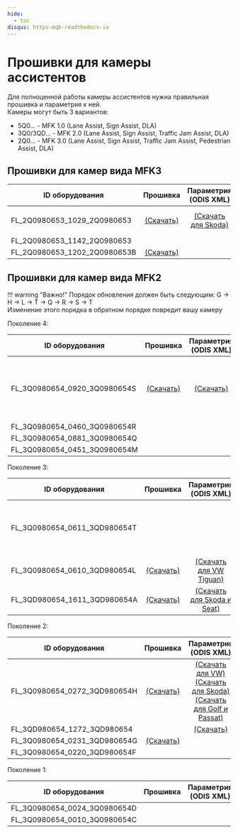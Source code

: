 ```yaml
---
hide:
  - toc
disqus: https-mqb-readthedocs-io
---
```


# Прошивки для камеры ассистентов

Для полноценной работы камеры ассистентов нужна правильная прошивка и параметрия к ней.  
Камеры могут быть 3 вариантов:  

* 5Q0... - MFK 1.0 (Lane Assist, Sign Assist, DLA)  
* 3Q0/3QD... - MFK 2.0 (Lane Assist, Sign Assist, Traffic Jam Assist, DLA)  
* 2Q0... - MFK 3.0 (Lane Assist, Sign Assist, Traffic Jam Assist, Pedestrian Assist, DLA)  

## Прошивки для камер вида MFK3

| ID оборудования               | Прошивка                                        | Параметрия<br/>(ODIS XML)                               | Примечания                       |
| ----------------------------- |:-----------------------------------------------:|:-------------------------------------------------------:|:--------------------------------:|
| FL_2Q0980653_1029_2Q0980653   | [(Скачать)](../firmwares/FL_2Q0980653_1029_MEAPP_V001_S.frf) | [(Скачать для Skoda)](../firmwares/A5_2Q0980653_1027_V03935309JL.xml) | Параметрию нужно проверять! |
| FL_2Q0980653_1142_2Q0980653   ||||
| FL_2Q0980653_1202_2Q0980653B  | [(Скачать)](../firmwares/FL_2Q0980653B_1202_MEAPP_V001_S.frf) |||

## Прошивки для камер вида MFK2

!!! warning "Важно!"
    Порядок обновления должен быть следующим: G → H → L → T → Q → R → S → T  
    Изменение этого порядка в обратном порядке повредит вашу камеру

Поколение 4:  

| ID оборудования               | Прошивка                                        | Параметрия<br/>(ODIS XML)                           | Примечания                       |
| ----------------------------- |:-----------------------------------------------:|:---------------------------------------------------:|:--------------------------------:|
| FL_3Q0980654_0920_3Q0980654S  | [(Скачать)](../firmwares/FL_3Q0980654_0920.frf) | [(Скачать)](../firmwares/A5_3Q0980654S_BW2_STA.xml) | Не рекомендуется для Tiguan 2G.<br/>Существуют проблемы с удержанием в полосе |
| FL_3Q0980654_0460_3Q0980654R  ||||
| FL_3Q0980654_0881_3Q0980654Q  ||||
| FL_3Q0980654_0451_3Q0980654M  ||||

Поколение 3:  

| ID оборудования               | Прошивка                                        | Параметрия<br/>(ODIS XML)                               | Примечания                       |
| ----------------------------- |:-----------------------------------------------:|:-------------------------------------------------------:|:--------------------------------:|
| FL_3Q0980654_0611_3QD980654T  ||| Прошивка для Tiguan 2G от модельного ряда 2020 года |
| FL_3Q0980654_0610_3QD980654L  | [(Скачать)](../firmwares/FL_3Q0980654_0610.frf) | [(Скачать для VW Tiguan)](../firmwares/A5_3Q0980654L_TJA_653_mod.xml) ||
| FL_3QD980654_1611_3QD980654A  | [(Скачать)](../firmwares/FL_3QD980654_1611.odx) | [(Скачать для Skoda и Seat)](../firmwares/A5_3Q0980654L_SEAT_Leon.xml)||

Поколение 2:  

| ID оборудования               | Прошивка                                        | Параметрия<br/>(ODIS XML)                               | Примечания                       |
| ----------------------------- |:-----------------------------------------------:|:-------------------------------------------------------:|:--------------------------------:|
| FL_3Q0980654_0272_3QD980654H  | [(Скачать)](../firmwares/FL_3Q0980654_0272.frf) | [(Скачать для VW)](../firmwares/A5_3QD980654_1272_V03935288SZ_Traffic_Jam.xml)</br>[(Скачать для Skoda)](../firmwares/A5_OE_3Q0980654H-VL5_V03935269MG_Skoda.xml)</br>[(Скачать для Golf и Passat)](../firmwares/A5_3Q0980654H_golf.xml) ||
| FL_3QD980654_1272_3QD980654   |                                                 | [(Скачать)](../firmwares/A5_3QD980654_1272_V03935288SZ_Traffic_Jam.xml) ||
| FL_3Q0980654_0231_3QD980654G  | [(Скачать)](../firmwares/FL_3Q0980654_0231.frf) |||
| FL_3Q0980654_0220_3QD980654F  ||||

Поколение 1:  

| ID оборудования               | Прошивка                                        | Параметрия<br/>(ODIS XML)                               | Примечания                       |
| ----------------------------- |:-----------------------------------------------:|:-------------------------------------------------------:|:--------------------------------:|
| FL_3Q0980654_0024_3Q0980654D  ||||
| FL_3Q0980654_0010_3Q0980654C  ||||

